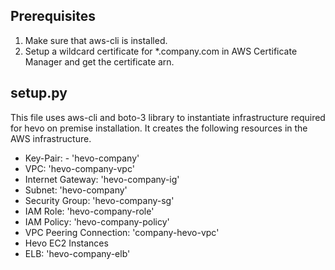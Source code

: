 ## Prerequisites ##
1) Make sure that aws-cli is installed.
2) Setup a wildcard certificate for \*.company.com in AWS Certificate Manager and get the certificate arn.

## setup.py ##

This file uses aws-cli and boto-3 library to instantiate infrastructure required for hevo on premise installation. It creates the following resources in the AWS infrastructure.
- Key-Pair: - 'hevo-company'
- VPC: 'hevo-company-vpc'
- Internet Gateway: 'hevo-company-ig'
- Subnet: 'hevo-company'
- Security Group: 'hevo-company-sg'
- IAM Role: 'hevo-company-role'
- IAM Policy: 'hevo-company-policy'
- VPC Peering Connection: 'company-hevo-vpc'
- Hevo EC2 Instances
- ELB: 'hevo-company-elb'